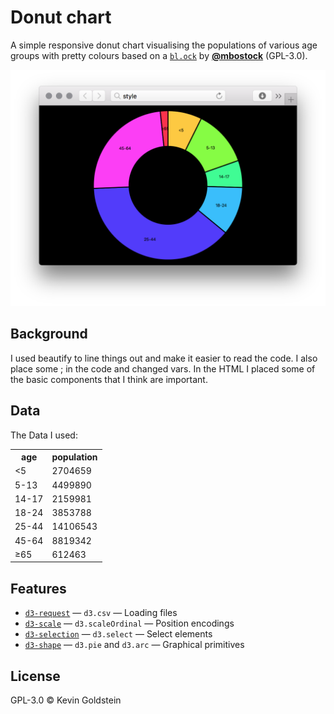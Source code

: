 # Donut chart

A simple responsive donut chart visualising the populations of various age
groups with pretty colours based on a [`bl.ock`][block]
by [**@mbostock**][block-author] (GPL-3.0).

![preview](preview.png)

## Background 

I used beautify to line things out and make it easier to read the code.
I also place some ; in the code and changed vars. In the HTML I placed some
of the basic components that I think are important. 

## Data

The Data I used:
<table>
  <tr>
    <th>age</th>
    <th>population</th>
  </tr>
  <tr>
    <td><5</td>
    <td>2704659</td>
  </tr>
  <tr>
    <td>5-13</td>
    <td>4499890</td>
  </tr>
  <tr>
    <td>14-17</td>
    <td>2159981</td>
  </tr>
  <tr>
    <td>18-24</td>
    <td>3853788</td>
  </tr>
  <tr>
    <td>25-44</td>
    <td>14106543</td>
  </tr>
  <tr>
    <td>45-64</td>
    <td>8819342</td>
  </tr>
  <tr>
    <td>≥65</td>
    <td>612463</td>
  </tr>
</table>

## Features

*   [`d3-request`](https://github.com/d3/d3-request#api-reference)
    — `d3.csv`
    — Loading files
*   [`d3-scale`](https://github.com/d3/d3-scale#api-reference)
    — `d3.scaleOrdinal`
    — Position encodings
*   [`d3-selection`](https://github.com/d3/d3-selection#api-reference)
    — `d3.select`
    — Select elements
*   [`d3-shape`](https://github.com/d3/d3-shape#api-reference)
    — `d3.pie` and `d3.arc`
    — Graphical primitives

## License

GPL-3.0 © Kevin Goldstein

[block]: https://bl.ocks.org/mbostock/3887193

[block-author]: https://github.com/mbostock

[cover]: preview.png

[url]: https://cmda-fe3.github.io/course-17-18/class-2/style
